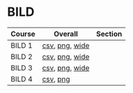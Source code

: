 # BILD

| Course | Overall | Section |
| ------ | ------- | ------- |
| BILD 1 | [csv](https://github.com/UCSD-Historical-Enrollment-Data/2024Summer2/blob/main/overall/BILD%201.csv), [png](https://raw.githubusercontent.com/UCSD-Historical-Enrollment-Data/2024Summer2/main/plot_overall/BILD%201.png), [wide](https://raw.githubusercontent.com/UCSD-Historical-Enrollment-Data/2024Summer2/main/plot_overall_wide/BILD%201.png) |  |
| BILD 2 | [csv](https://github.com/UCSD-Historical-Enrollment-Data/2024Summer2/blob/main/overall/BILD%202.csv), [png](https://raw.githubusercontent.com/UCSD-Historical-Enrollment-Data/2024Summer2/main/plot_overall/BILD%202.png), [wide](https://raw.githubusercontent.com/UCSD-Historical-Enrollment-Data/2024Summer2/main/plot_overall_wide/BILD%202.png) |  |
| BILD 3 | [csv](https://github.com/UCSD-Historical-Enrollment-Data/2024Summer2/blob/main/overall/BILD%203.csv), [png](https://raw.githubusercontent.com/UCSD-Historical-Enrollment-Data/2024Summer2/main/plot_overall/BILD%203.png), [wide](https://raw.githubusercontent.com/UCSD-Historical-Enrollment-Data/2024Summer2/main/plot_overall_wide/BILD%203.png) |  |
| BILD 4 | [csv](https://github.com/UCSD-Historical-Enrollment-Data/2024Summer2/blob/main/overall/BILD%204.csv), [png](https://raw.githubusercontent.com/UCSD-Historical-Enrollment-Data/2024Summer2/main/plot_overall/BILD%204.png) |  |
